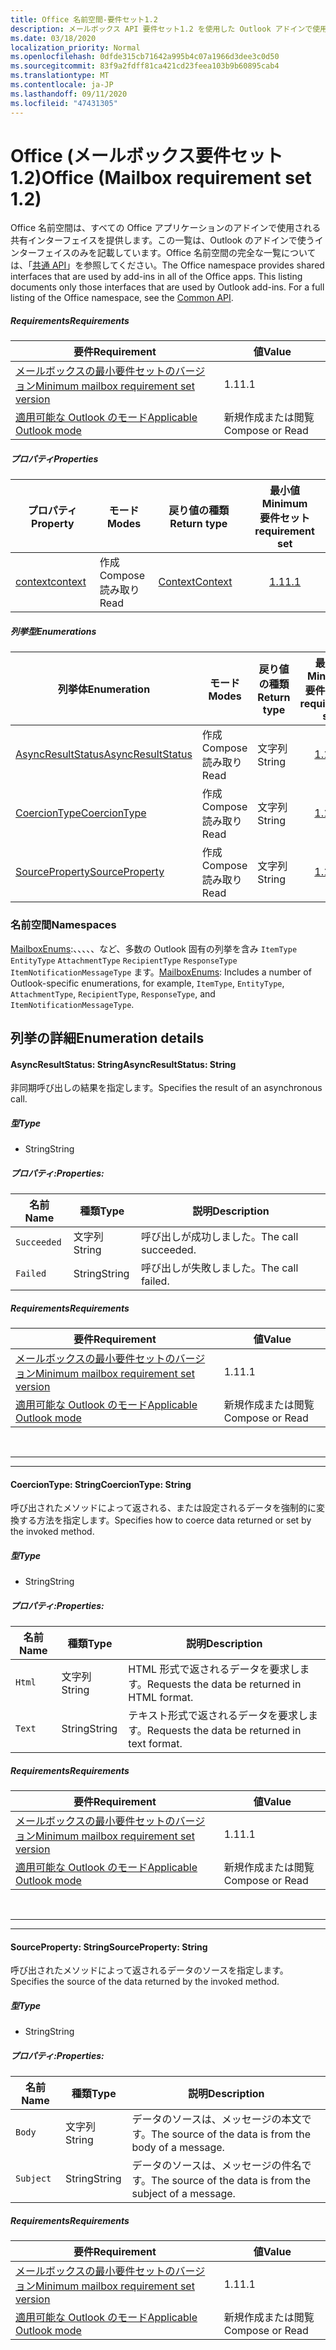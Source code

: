 ```yaml
---
title: Office 名前空間-要件セット1.2
description: メールボックス API 要件セット1.2 を使用した Outlook アドインで使用可能な Office 名前空間メンバー。
ms.date: 03/18/2020
localization_priority: Normal
ms.openlocfilehash: 0dfde315cb71642a995b4c07a1966d3dee3c0d50
ms.sourcegitcommit: 83f9a2fdff81ca421cd23feea103b9b60895cab4
ms.translationtype: MT
ms.contentlocale: ja-JP
ms.lasthandoff: 09/11/2020
ms.locfileid: "47431305"
---
```

# <a name="office-mailbox-requirement-set-12"></a><span data-ttu-id="0abc9-103">Office (メールボックス要件セット 1.2)</span><span class="sxs-lookup"><span data-stu-id="0abc9-103">Office (Mailbox requirement set 1.2)</span></span>

<span data-ttu-id="0abc9-p101">Office 名前空間は、すべての Office アプリケーションのアドインで使用される共有インターフェイスを提供します。この一覧は、Outlook のアドインで使うインターフェイスのみを記載しています。Office 名前空間の完全な一覧については、「[共通 API](/javascript/api/office)」を参照してください。</span><span class="sxs-lookup"><span data-stu-id="0abc9-p101">The Office namespace provides shared interfaces that are used by add-ins in all of the Office apps. This listing documents only those interfaces that are used by Outlook add-ins. For a full listing of the Office namespace, see the [Common API](/javascript/api/office).</span></span>

##### <a name="requirements"></a><span data-ttu-id="0abc9-106">Requirements</span><span class="sxs-lookup"><span data-stu-id="0abc9-106">Requirements</span></span>

|<span data-ttu-id="0abc9-107">要件</span><span class="sxs-lookup"><span data-stu-id="0abc9-107">Requirement</span></span>| <span data-ttu-id="0abc9-108">値</span><span class="sxs-lookup"><span data-stu-id="0abc9-108">Value</span></span>|
|---|---|
|[<span data-ttu-id="0abc9-109">メールボックスの最小要件セットのバージョン</span><span class="sxs-lookup"><span data-stu-id="0abc9-109">Minimum mailbox requirement set version</span></span>](../../requirement-sets/outlook-api-requirement-sets.md)| <span data-ttu-id="0abc9-110">1.1</span><span class="sxs-lookup"><span data-stu-id="0abc9-110">1.1</span></span>|
|[<span data-ttu-id="0abc9-111">適用可能な Outlook のモード</span><span class="sxs-lookup"><span data-stu-id="0abc9-111">Applicable Outlook mode</span></span>](../../../outlook/outlook-add-ins-overview.md#extension-points)| <span data-ttu-id="0abc9-112">新規作成または閲覧</span><span class="sxs-lookup"><span data-stu-id="0abc9-112">Compose or Read</span></span>|

##### <a name="properties"></a><span data-ttu-id="0abc9-113">プロパティ</span><span class="sxs-lookup"><span data-stu-id="0abc9-113">Properties</span></span>

| <span data-ttu-id="0abc9-114">プロパティ</span><span class="sxs-lookup"><span data-stu-id="0abc9-114">Property</span></span> | <span data-ttu-id="0abc9-115">モード</span><span class="sxs-lookup"><span data-stu-id="0abc9-115">Modes</span></span> | <span data-ttu-id="0abc9-116">戻り値の種類</span><span class="sxs-lookup"><span data-stu-id="0abc9-116">Return type</span></span> | <span data-ttu-id="0abc9-117">最小値</span><span class="sxs-lookup"><span data-stu-id="0abc9-117">Minimum</span></span><br><span data-ttu-id="0abc9-118">要件セット</span><span class="sxs-lookup"><span data-stu-id="0abc9-118">requirement set</span></span> |
|---|---|---|:---:|
| [<span data-ttu-id="0abc9-119">context</span><span class="sxs-lookup"><span data-stu-id="0abc9-119">context</span></span>](office.context.md) | <span data-ttu-id="0abc9-120">作成</span><span class="sxs-lookup"><span data-stu-id="0abc9-120">Compose</span></span><br><span data-ttu-id="0abc9-121">読み取り</span><span class="sxs-lookup"><span data-stu-id="0abc9-121">Read</span></span> | [<span data-ttu-id="0abc9-122">Context</span><span class="sxs-lookup"><span data-stu-id="0abc9-122">Context</span></span>](/javascript/api/office/office.context?view=outlook-js-1.2&preserve-view=true) | [<span data-ttu-id="0abc9-123">1.1</span><span class="sxs-lookup"><span data-stu-id="0abc9-123">1.1</span></span>](../requirement-set-1.1/outlook-requirement-set-1.1.md) |

##### <a name="enumerations"></a><span data-ttu-id="0abc9-124">列挙型</span><span class="sxs-lookup"><span data-stu-id="0abc9-124">Enumerations</span></span>

| <span data-ttu-id="0abc9-125">列挙体</span><span class="sxs-lookup"><span data-stu-id="0abc9-125">Enumeration</span></span> | <span data-ttu-id="0abc9-126">モード</span><span class="sxs-lookup"><span data-stu-id="0abc9-126">Modes</span></span> | <span data-ttu-id="0abc9-127">戻り値の種類</span><span class="sxs-lookup"><span data-stu-id="0abc9-127">Return type</span></span> | <span data-ttu-id="0abc9-128">最小値</span><span class="sxs-lookup"><span data-stu-id="0abc9-128">Minimum</span></span><br><span data-ttu-id="0abc9-129">要件セット</span><span class="sxs-lookup"><span data-stu-id="0abc9-129">requirement set</span></span> |
|---|---|---|:---:|
| [<span data-ttu-id="0abc9-130">AsyncResultStatus</span><span class="sxs-lookup"><span data-stu-id="0abc9-130">AsyncResultStatus</span></span>](#asyncresultstatus-string) | <span data-ttu-id="0abc9-131">作成</span><span class="sxs-lookup"><span data-stu-id="0abc9-131">Compose</span></span><br><span data-ttu-id="0abc9-132">読み取り</span><span class="sxs-lookup"><span data-stu-id="0abc9-132">Read</span></span> | <span data-ttu-id="0abc9-133">文字列</span><span class="sxs-lookup"><span data-stu-id="0abc9-133">String</span></span> | [<span data-ttu-id="0abc9-134">1.1</span><span class="sxs-lookup"><span data-stu-id="0abc9-134">1.1</span></span>](../requirement-set-1.1/outlook-requirement-set-1.1.md) |
| [<span data-ttu-id="0abc9-135">CoercionType</span><span class="sxs-lookup"><span data-stu-id="0abc9-135">CoercionType</span></span>](#coerciontype-string) | <span data-ttu-id="0abc9-136">作成</span><span class="sxs-lookup"><span data-stu-id="0abc9-136">Compose</span></span><br><span data-ttu-id="0abc9-137">読み取り</span><span class="sxs-lookup"><span data-stu-id="0abc9-137">Read</span></span> | <span data-ttu-id="0abc9-138">文字列</span><span class="sxs-lookup"><span data-stu-id="0abc9-138">String</span></span> | [<span data-ttu-id="0abc9-139">1.1</span><span class="sxs-lookup"><span data-stu-id="0abc9-139">1.1</span></span>](../requirement-set-1.1/outlook-requirement-set-1.1.md) |
| [<span data-ttu-id="0abc9-140">SourceProperty</span><span class="sxs-lookup"><span data-stu-id="0abc9-140">SourceProperty</span></span>](#sourceproperty-string) | <span data-ttu-id="0abc9-141">作成</span><span class="sxs-lookup"><span data-stu-id="0abc9-141">Compose</span></span><br><span data-ttu-id="0abc9-142">読み取り</span><span class="sxs-lookup"><span data-stu-id="0abc9-142">Read</span></span> | <span data-ttu-id="0abc9-143">文字列</span><span class="sxs-lookup"><span data-stu-id="0abc9-143">String</span></span> | [<span data-ttu-id="0abc9-144">1.1</span><span class="sxs-lookup"><span data-stu-id="0abc9-144">1.1</span></span>](../requirement-set-1.1/outlook-requirement-set-1.1.md) |

### <a name="namespaces"></a><span data-ttu-id="0abc9-145">名前空間</span><span class="sxs-lookup"><span data-stu-id="0abc9-145">Namespaces</span></span>

<span data-ttu-id="0abc9-146">[MailboxEnums](/javascript/api/outlook/office.mailboxenums.attachmentcontentformat?view=outlook-js-1.2&preserve-view=true):、、、、、など、多数の Outlook 固有の列挙を含み `ItemType` `EntityType` `AttachmentType` `RecipientType` `ResponseType` `ItemNotificationMessageType` ます。</span><span class="sxs-lookup"><span data-stu-id="0abc9-146">[MailboxEnums](/javascript/api/outlook/office.mailboxenums.attachmentcontentformat?view=outlook-js-1.2&preserve-view=true): Includes a number of Outlook-specific enumerations, for example, `ItemType`, `EntityType`, `AttachmentType`, `RecipientType`, `ResponseType`, and `ItemNotificationMessageType`.</span></span>

## <a name="enumeration-details"></a><span data-ttu-id="0abc9-147">列挙の詳細</span><span class="sxs-lookup"><span data-stu-id="0abc9-147">Enumeration details</span></span>

#### <a name="asyncresultstatus-string"></a><span data-ttu-id="0abc9-148">AsyncResultStatus: String</span><span class="sxs-lookup"><span data-stu-id="0abc9-148">AsyncResultStatus: String</span></span>

<span data-ttu-id="0abc9-149">非同期呼び出しの結果を指定します。</span><span class="sxs-lookup"><span data-stu-id="0abc9-149">Specifies the result of an asynchronous call.</span></span>

##### <a name="type"></a><span data-ttu-id="0abc9-150">型</span><span class="sxs-lookup"><span data-stu-id="0abc9-150">Type</span></span>

*   <span data-ttu-id="0abc9-151">String</span><span class="sxs-lookup"><span data-stu-id="0abc9-151">String</span></span>

##### <a name="properties"></a><span data-ttu-id="0abc9-152">プロパティ:</span><span class="sxs-lookup"><span data-stu-id="0abc9-152">Properties:</span></span>

|<span data-ttu-id="0abc9-153">名前</span><span class="sxs-lookup"><span data-stu-id="0abc9-153">Name</span></span>| <span data-ttu-id="0abc9-154">種類</span><span class="sxs-lookup"><span data-stu-id="0abc9-154">Type</span></span>| <span data-ttu-id="0abc9-155">説明</span><span class="sxs-lookup"><span data-stu-id="0abc9-155">Description</span></span>|
|---|---|---|
|`Succeeded`| <span data-ttu-id="0abc9-156">文字列</span><span class="sxs-lookup"><span data-stu-id="0abc9-156">String</span></span>|<span data-ttu-id="0abc9-157">呼び出しが成功しました。</span><span class="sxs-lookup"><span data-stu-id="0abc9-157">The call succeeded.</span></span>|
|`Failed`| <span data-ttu-id="0abc9-158">String</span><span class="sxs-lookup"><span data-stu-id="0abc9-158">String</span></span>|<span data-ttu-id="0abc9-159">呼び出しが失敗しました。</span><span class="sxs-lookup"><span data-stu-id="0abc9-159">The call failed.</span></span>|

##### <a name="requirements"></a><span data-ttu-id="0abc9-160">Requirements</span><span class="sxs-lookup"><span data-stu-id="0abc9-160">Requirements</span></span>

|<span data-ttu-id="0abc9-161">要件</span><span class="sxs-lookup"><span data-stu-id="0abc9-161">Requirement</span></span>| <span data-ttu-id="0abc9-162">値</span><span class="sxs-lookup"><span data-stu-id="0abc9-162">Value</span></span>|
|---|---|
|[<span data-ttu-id="0abc9-163">メールボックスの最小要件セットのバージョン</span><span class="sxs-lookup"><span data-stu-id="0abc9-163">Minimum mailbox requirement set version</span></span>](../../requirement-sets/outlook-api-requirement-sets.md)| <span data-ttu-id="0abc9-164">1.1</span><span class="sxs-lookup"><span data-stu-id="0abc9-164">1.1</span></span>|
|[<span data-ttu-id="0abc9-165">適用可能な Outlook のモード</span><span class="sxs-lookup"><span data-stu-id="0abc9-165">Applicable Outlook mode</span></span>](../../../outlook/outlook-add-ins-overview.md#extension-points)| <span data-ttu-id="0abc9-166">新規作成または閲覧</span><span class="sxs-lookup"><span data-stu-id="0abc9-166">Compose or Read</span></span>|

<br>

---
---

#### <a name="coerciontype-string"></a><span data-ttu-id="0abc9-167">CoercionType: String</span><span class="sxs-lookup"><span data-stu-id="0abc9-167">CoercionType: String</span></span>

<span data-ttu-id="0abc9-168">呼び出されたメソッドによって返される、または設定されるデータを強制的に変換する方法を指定します。</span><span class="sxs-lookup"><span data-stu-id="0abc9-168">Specifies how to coerce data returned or set by the invoked method.</span></span>

##### <a name="type"></a><span data-ttu-id="0abc9-169">型</span><span class="sxs-lookup"><span data-stu-id="0abc9-169">Type</span></span>

*   <span data-ttu-id="0abc9-170">String</span><span class="sxs-lookup"><span data-stu-id="0abc9-170">String</span></span>

##### <a name="properties"></a><span data-ttu-id="0abc9-171">プロパティ:</span><span class="sxs-lookup"><span data-stu-id="0abc9-171">Properties:</span></span>

|<span data-ttu-id="0abc9-172">名前</span><span class="sxs-lookup"><span data-stu-id="0abc9-172">Name</span></span>| <span data-ttu-id="0abc9-173">種類</span><span class="sxs-lookup"><span data-stu-id="0abc9-173">Type</span></span>| <span data-ttu-id="0abc9-174">説明</span><span class="sxs-lookup"><span data-stu-id="0abc9-174">Description</span></span>|
|---|---|---|
|`Html`| <span data-ttu-id="0abc9-175">文字列</span><span class="sxs-lookup"><span data-stu-id="0abc9-175">String</span></span>|<span data-ttu-id="0abc9-176">HTML 形式で返されるデータを要求します。</span><span class="sxs-lookup"><span data-stu-id="0abc9-176">Requests the data be returned in HTML format.</span></span>|
|`Text`| <span data-ttu-id="0abc9-177">String</span><span class="sxs-lookup"><span data-stu-id="0abc9-177">String</span></span>|<span data-ttu-id="0abc9-178">テキスト形式で返されるデータを要求します。</span><span class="sxs-lookup"><span data-stu-id="0abc9-178">Requests the data be returned in text format.</span></span>|

##### <a name="requirements"></a><span data-ttu-id="0abc9-179">Requirements</span><span class="sxs-lookup"><span data-stu-id="0abc9-179">Requirements</span></span>

|<span data-ttu-id="0abc9-180">要件</span><span class="sxs-lookup"><span data-stu-id="0abc9-180">Requirement</span></span>| <span data-ttu-id="0abc9-181">値</span><span class="sxs-lookup"><span data-stu-id="0abc9-181">Value</span></span>|
|---|---|
|[<span data-ttu-id="0abc9-182">メールボックスの最小要件セットのバージョン</span><span class="sxs-lookup"><span data-stu-id="0abc9-182">Minimum mailbox requirement set version</span></span>](../../requirement-sets/outlook-api-requirement-sets.md)| <span data-ttu-id="0abc9-183">1.1</span><span class="sxs-lookup"><span data-stu-id="0abc9-183">1.1</span></span>|
|[<span data-ttu-id="0abc9-184">適用可能な Outlook のモード</span><span class="sxs-lookup"><span data-stu-id="0abc9-184">Applicable Outlook mode</span></span>](../../../outlook/outlook-add-ins-overview.md#extension-points)| <span data-ttu-id="0abc9-185">新規作成または閲覧</span><span class="sxs-lookup"><span data-stu-id="0abc9-185">Compose or Read</span></span>|

<br>

---
---

#### <a name="sourceproperty-string"></a><span data-ttu-id="0abc9-186">SourceProperty: String</span><span class="sxs-lookup"><span data-stu-id="0abc9-186">SourceProperty: String</span></span>

<span data-ttu-id="0abc9-187">呼び出されたメソッドによって返されるデータのソースを指定します。</span><span class="sxs-lookup"><span data-stu-id="0abc9-187">Specifies the source of the data returned by the invoked method.</span></span>

##### <a name="type"></a><span data-ttu-id="0abc9-188">型</span><span class="sxs-lookup"><span data-stu-id="0abc9-188">Type</span></span>

*   <span data-ttu-id="0abc9-189">String</span><span class="sxs-lookup"><span data-stu-id="0abc9-189">String</span></span>

##### <a name="properties"></a><span data-ttu-id="0abc9-190">プロパティ:</span><span class="sxs-lookup"><span data-stu-id="0abc9-190">Properties:</span></span>

|<span data-ttu-id="0abc9-191">名前</span><span class="sxs-lookup"><span data-stu-id="0abc9-191">Name</span></span>| <span data-ttu-id="0abc9-192">種類</span><span class="sxs-lookup"><span data-stu-id="0abc9-192">Type</span></span>| <span data-ttu-id="0abc9-193">説明</span><span class="sxs-lookup"><span data-stu-id="0abc9-193">Description</span></span>|
|---|---|---|
|`Body`| <span data-ttu-id="0abc9-194">文字列</span><span class="sxs-lookup"><span data-stu-id="0abc9-194">String</span></span>|<span data-ttu-id="0abc9-195">データのソースは、メッセージの本文です。</span><span class="sxs-lookup"><span data-stu-id="0abc9-195">The source of the data is from the body of a message.</span></span>|
|`Subject`| <span data-ttu-id="0abc9-196">String</span><span class="sxs-lookup"><span data-stu-id="0abc9-196">String</span></span>|<span data-ttu-id="0abc9-197">データのソースは、メッセージの件名です。</span><span class="sxs-lookup"><span data-stu-id="0abc9-197">The source of the data is from the subject of a message.</span></span>|

##### <a name="requirements"></a><span data-ttu-id="0abc9-198">Requirements</span><span class="sxs-lookup"><span data-stu-id="0abc9-198">Requirements</span></span>

|<span data-ttu-id="0abc9-199">要件</span><span class="sxs-lookup"><span data-stu-id="0abc9-199">Requirement</span></span>| <span data-ttu-id="0abc9-200">値</span><span class="sxs-lookup"><span data-stu-id="0abc9-200">Value</span></span>|
|---|---|
|[<span data-ttu-id="0abc9-201">メールボックスの最小要件セットのバージョン</span><span class="sxs-lookup"><span data-stu-id="0abc9-201">Minimum mailbox requirement set version</span></span>](../../requirement-sets/outlook-api-requirement-sets.md)| <span data-ttu-id="0abc9-202">1.1</span><span class="sxs-lookup"><span data-stu-id="0abc9-202">1.1</span></span>|
|[<span data-ttu-id="0abc9-203">適用可能な Outlook のモード</span><span class="sxs-lookup"><span data-stu-id="0abc9-203">Applicable Outlook mode</span></span>](../../../outlook/outlook-add-ins-overview.md#extension-points)| <span data-ttu-id="0abc9-204">新規作成または閲覧</span><span class="sxs-lookup"><span data-stu-id="0abc9-204">Compose or Read</span></span>|
